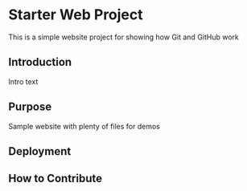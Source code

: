 # Starter Web Project

This is a simple website project for showing how Git and GitHub work

## Introduction

Intro text

## Purpose

Sample website with plenty of files for demos

## Deployment

## How to Contribute